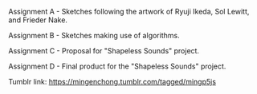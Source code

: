 Assignment A - Sketches following the artwork of Ryuji Ikeda, Sol Lewitt, and Frieder Nake.

Assignment B - Sketches making use of algorithms.

Assignment C - Proposal for "Shapeless Sounds" project.

Assignment D - Final product for the "Shapeless Sounds" project.

Tumblr link: https://mingenchong.tumblr.com/tagged/mingp5js
